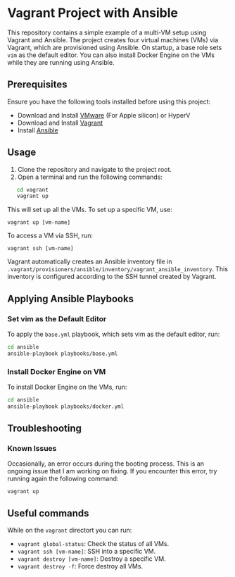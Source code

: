# Vagrant Project with Ansible

This repository contains a simple example of a multi-VM setup using Vagrant and Ansible. The project creates four virtual machines (VMs) via Vagrant, which are provisioned using Ansible. On startup, a base role sets `vim` as the default editor. You can also install Docker Engine on the VMs while they are running using Ansible.

## Prerequisites

Ensure you have the following tools installed before using this project:

- Download and Install [VMware](https://customerconnect.vmware.com/en/downloads/info/slug/desktop_end_user_computing/vmware_workstation_player/17_0) (For Apple silicon) or HyperV
- Download and Install [Vagrant](https://developer.hashicorp.com/vagrant/install)
- Install [Ansible](https://docs.ansible.com/ansible/latest/installation_guide/installation_distros.html)

## Usage

1. Clone the repository and navigate to the project root.
2. Open a terminal and run the following commands:

``` bash
   cd vagrant
   vagrant up
```

This will set up all the VMs. To set up a specific VM, use:

`vagrant up [vm-name]`

To access a VM via SSH, run:

`vagrant ssh [vm-name]`

Vagrant automatically creates an Ansible inventory file in `.vagrant/provisioners/ansible/inventory/vagrant_ansible_inventory`. This inventory is configured according to the SSH tunnel created by Vagrant.



## Applying Ansible Playbooks

### Set vim as the Default Editor

To apply the `base.yml` playbook, which sets vim as the default editor, run:

``` bash
cd ansible
ansible-playbook playbooks/base.yml
```

### Install Docker Engine on VM

To install Docker Engine on the VMs, run:

``` bash
cd ansible
ansible-playbook playbooks/docker.yml
```

## Troubleshooting

### Known Issues

Occasionally, an error occurs during the booting process. This is an ongoing issue that I am working on fixing. If you encounter this error, try running again the following command:

`vagrant up`

## Useful commands

While on the `vagrant` directort you can run:

- `vagrant global-status`: Check the status of all VMs.
- `vagrant ssh [vm-name]`: SSH into a specific VM.
- `vagrant destroy [vm-name]`: Destroy a specific VM.
- `vagrant destroy -f`: Force destroy all VMs.
